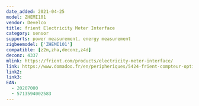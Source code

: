 ```yaml
---
date_added: 2021-04-25
model: ZHEMI101
vendor: Develco
title: frient Electricity Meter Interface
category: sensor
supports: power measurement, energy measurement
zigbeemodel: ['ZHEMI101']
compatible: [z2m,zha,deconz,z4d]
deconz: 4337
mlink: https://frient.com/products/electricity-meter-interface/
link: https://www.domadoo.fr/en/peripheriques/5424-frient-compteur-optique-de-consommation-d-electricite-zigbee-ha-5713594002583.html
link2: 
link3: 
EAN: 
  - 20207000
  - 5713594002583
---
```


